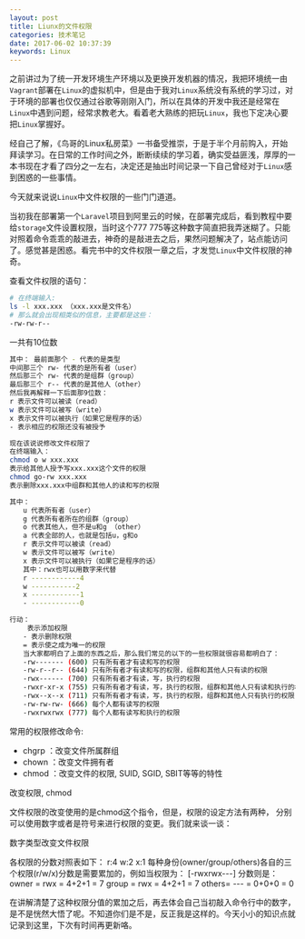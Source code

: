 ```yaml
---
layout: post
title: Liunx的文件权限
categories: 技术笔记
date: 2017-06-02 10:37:39
keywords: Linux
---
```


之前讲过为了统一开发环境生产环境以及更换开发机器的情况，我把环境统一由`Vagrant`部署在`Linux`的虚拟机中，但是由于我对`Linux`系统没有系统的学习过，对于环境的部署也仅仅通过谷歌等刚刚入门，所以在具体的开发中我还是经常在`Linux`中遇到问题，经常求教老大。看着老大熟练的把玩`Linux`，我也下定决心要把`Linux`掌握好。

经自己了解，《鸟哥的Linux私房菜》一书备受推崇，于是于半个月前购入，开始拜读学习。在日常的工作时间之外，断断续续的学习着，确实受益匪浅，厚厚的一本书现在才看了四分之一左右，决定还是抽出时间记录一下自己曾经对于`Linux`感到困惑的一些事情。

今天就来说说`Linux`中文件权限的一些门门道道。

<!--more-->

当初我在部署第一个`Laravel`项目到阿里云的时候，在部署完成后，看到教程中要给`storage`文件设置权限，当时这个777 775等这种数字简直把我弄迷糊了。只能对照着命令乖乖的敲进去，神奇的是敲进去之后，果然问题解决了，站点能访问了。感觉甚是困惑。看完书中的文件权限一章之后，才发觉`Linux`中文件权限的神奇。

查看文件权限的语句：

```bash
# 在终端输入:
ls -l xxx.xxx （xxx.xxx是文件名）
# 那么就会出现相类似的信息，主要都是这些：
-rw-rw-r--
```

一共有10位数

```bash
其中： 最前面那个 - 代表的是类型
中间那三个 rw- 代表的是所有者（user）
然后那三个 rw- 代表的是组群（group）
最后那三个 r-- 代表的是其他人（other）
然后我再解释一下后面那9位数：
r 表示文件可以被读（read）
w 表示文件可以被写（write）
x 表示文件可以被执行（如果它是程序的话）
- 表示相应的权限还没有被授予

现在该说说修改文件权限了
在终端输入：
chmod o w xxx.xxx
表示给其他人授予写xxx.xxx这个文件的权限
chmod go-rw xxx.xxx
表示删除xxx.xxx中组群和其他人的读和写的权限
```

```bash
其中：
　　u 代表所有者（user）
　　g 代表所有者所在的组群（group）
　　o 代表其他人，但不是u和g （other）
　　a 代表全部的人，也就是包括u，g和o
　　r 表示文件可以被读（read）
　　w 表示文件可以被写（write）
　　x 表示文件可以被执行（如果它是程序的话）
　　其中：rwx也可以用数字来代替
　　r ------------4
　　w -----------2
　　x ------------1
　　- ------------0
```

```bash
行动：
　　 表示添加权限
　　- 表示删除权限
　　= 表示使之成为唯一的权限
　　当大家都明白了上面的东西之后，那么我们常见的以下的一些权限就很容易都明白了：
　　-rw------- (600) 只有所有者才有读和写的权限
　　-rw-r--r-- (644) 只有所有者才有读和写的权限，组群和其他人只有读的权限
　　-rwx------ (700) 只有所有者才有读，写，执行的权限
　　-rwxr-xr-x (755) 只有所有者才有读，写，执行的权限，组群和其他人只有读和执行的权限
　　-rwx--x--x (711) 只有所有者才有读，写，执行的权限，组群和其他人只有执行的权限
　　-rw-rw-rw- (666) 每个人都有读写的权限
　　-rwxrwxrwx (777) 每个人都有读写和执行的权限
```

常用的权限修改命令:
- chgrp ：改变文件所属群组
- chown ：改变文件拥有者
- chmod ：改变文件的权限, SUID, SGID, SBIT等等的特性

改变权限, chmod

文件权限的改变使用的是chmod这个指令，但是，权限的设定方法有两种， 分别可以使用数字或者是符号来进行权限的变更。我们就来谈一谈：

数字类型改变文件权限

各权限的分数对照表如下：
r:4
w:2
x:1
每种身份(owner/group/others)各自的三个权限(r/w/x)分数是需要累加的，例如当权限为： [-rwxrwx---] 分数则是：
owner = rwx = 4+2+1 = 7
group = rwx = 4+2+1 = 7
others= --- = 0+0+0 = 0

在讲解清楚了这种权限分值的累加之后，再去体会自己当初敲入命令行中的数字，是不是恍然大悟了呢。不知道你们是不是，反正我是这样的。今天小小的知识点就记录到这里，下次有时间再更新咯。